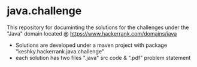 # java.challenge

<bold>This repository for documinting the solutions for the challenges under the "Java" domain located @ https://www.hackerrank.com/domains/java</bold>

* Solutions are developed under a maven project with package "keshky.hackerrank.java.challenge"
* each solution has two files ".java" src code & ".pdf" problem statement 
